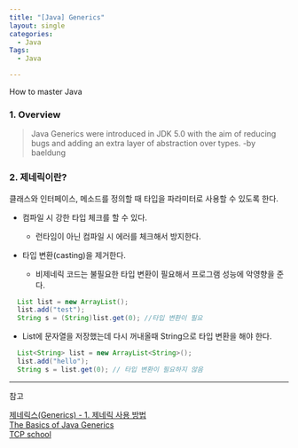 ```yaml
---
title: "[Java] Generics"
layout: single
categories:
  - Java
Tags:
  - Java

---
```

How to master Java

### 1. Overview  
> Java Generics were introduced in JDK 5.0 with the aim of reducing bugs and adding an extra layer of abstraction over types.  -by baeldung  

### 2. 제네릭이란?  
클래스와 인터페이스, 메소드를 정의할 때 타입을 파라미터로 사용할 수 있도록 한다.  

* 컴파일 시 강한 타입 체크를 할 수 있다.  
  * 런타임이 아닌 컴파일 시 에러를 체크해서 방지한다.  

* 타입 변환(casting)을 제거한다.  
  * 비제네릭 코드는 불필요한 타입 변환이 필요해서 프로그램 성능에 악영향을 준다.  

```java
  List list = new ArrayList();
  list.add("test");
  String s = (String)list.get(0); //타입 변환이 필요 
```
  * List에 문자열을 저장했는데 다시 꺼내올때 String으로 타입 변환을 해야 한다.  

```java
  List<String> list = new ArrayList<String>();
  list.add("hello");
  String s = list.get(0); // 타입 변환이 필요하지 않음
```


---
참고  

[제네릭스(Generics) - 1. 제네릭 사용 방법](https://siyoon210.tistory.com/14)  
[The Basics of Java Generics](https://www.baeldung.com/java-generics)  
[TCP school](http://tcpschool.com/java/java_generic_concept)
  